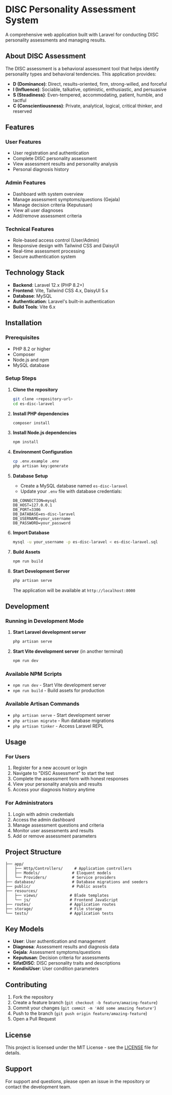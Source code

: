 # DISC Personality Assessment System

A comprehensive web application built with Laravel for conducting DISC personality assessments and managing results.

## About DISC Assessment

The DISC assessment is a behavioral assessment tool that helps identify personality types and behavioral tendencies. This application provides:

- **D (Dominance)**: Direct, results-oriented, firm, strong-willed, and forceful
- **I (Influence)**: Sociable, talkative, optimistic, enthusiastic, and persuasive  
- **S (Steadiness)**: Even-tempered, accommodating, patient, humble, and tactful
- **C (Conscientiousness)**: Private, analytical, logical, critical thinker, and reserved

## Features

### User Features
- User registration and authentication
- Complete DISC personality assessment
- View assessment results and personality analysis
- Personal diagnosis history

### Admin Features
- Dashboard with system overview
- Manage assessment symptoms/questions (Gejala)
- Manage decision criteria (Keputusan)
- View all user diagnoses
- Add/remove assessment criteria

### Technical Features
- Role-based access control (User/Admin)
- Responsive design with Tailwind CSS and DaisyUI
- Real-time assessment processing
- Secure authentication system

## Technology Stack

- **Backend**: Laravel 12.x (PHP 8.2+)
- **Frontend**: Vite, Tailwind CSS 4.x, DaisyUI 5.x
- **Database**: MySQL
- **Authentication**: Laravel's built-in authentication
- **Build Tools**: Vite 6.x

## Installation

### Prerequisites
- PHP 8.2 or higher
- Composer
- Node.js and npm
- MySQL database

### Setup Steps

1. **Clone the repository**
   ```bash
   git clone <repository-url>
   cd es-disc-laravel
   ```

2. **Install PHP dependencies**
   ```bash
   composer install
   ```

3. **Install Node.js dependencies**
   ```bash
   npm install
   ```

4. **Environment Configuration**
   ```bash
   cp .env.example .env
   php artisan key:generate
   ```

5. **Database Setup**
   - Create a MySQL database named `es-disc-laravel`
   - Update your `.env` file with database credentials:
   ```env
   DB_CONNECTION=mysql
   DB_HOST=127.0.0.1
   DB_PORT=3306
   DB_DATABASE=es-disc-laravel
   DB_USERNAME=your_username
   DB_PASSWORD=your_password
   ```

6. **Import Database**
   ```bash
   mysql -u your_username -p es-disc-laravel < es-disc-laravel.sql
   ```

7. **Build Assets**
   ```bash
   npm run build
   ```

8. **Start Development Server**
   ```bash
   php artisan serve
   ```

   The application will be available at `http://localhost:8000`

## Development

### Running in Development Mode

1. **Start Laravel development server**
   ```bash
   php artisan serve
   ```

2. **Start Vite development server** (in another terminal)
   ```bash
   npm run dev
   ```

### Available NPM Scripts
- `npm run dev` - Start Vite development server
- `npm run build` - Build assets for production

### Available Artisan Commands
- `php artisan serve` - Start development server
- `php artisan migrate` - Run database migrations
- `php artisan tinker` - Access Laravel REPL

## Usage

### For Users
1. Register for a new account or login
2. Navigate to "DISC Assessment" to start the test
3. Complete the assessment form with honest responses
4. View your personality analysis and results
5. Access your diagnosis history anytime

### For Administrators
1. Login with admin credentials
2. Access the admin dashboard
3. Manage assessment questions and criteria
4. Monitor user assessments and results
5. Add or remove assessment parameters

## Project Structure

```
├── app/
│   ├── Http/Controllers/     # Application controllers
│   ├── Models/              # Eloquent models
│   └── Providers/           # Service providers
├── database/                # Database migrations and seeders
├── public/                  # Public assets
├── resources/
│   ├── views/              # Blade templates
│   └── js/                 # Frontend JavaScript
├── routes/                 # Application routes
├── storage/                # File storage
└── tests/                  # Application tests
```

## Key Models

- **User**: User authentication and management
- **Diagnosa**: Assessment results and diagnosis data
- **Gejala**: Assessment symptoms/questions
- **Keputusan**: Decision criteria for assessments
- **SifatDISC**: DISC personality traits and descriptions
- **KondisiUser**: User condition parameters

## Contributing

1. Fork the repository
2. Create a feature branch (`git checkout -b feature/amazing-feature`)
3. Commit your changes (`git commit -m 'Add some amazing feature'`)
4. Push to the branch (`git push origin feature/amazing-feature`)
5. Open a Pull Request

## License

This project is licensed under the MIT License - see the [LICENSE](LICENSE) file for details.

## Support

For support and questions, please open an issue in the repository or contact the development team.
